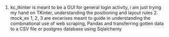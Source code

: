 1. kc_tkinter is meant to be a GUI for general login activity, i am just trying my hand on TKinter, understanding the positioning and layout rules 
       2. mock_ex 1, 2, 3 are excerises meant to guide in understanding the combinational use of web scraping, Pandas and transferring gotten data to a CSV file or postgres database using Sqlalchemy
